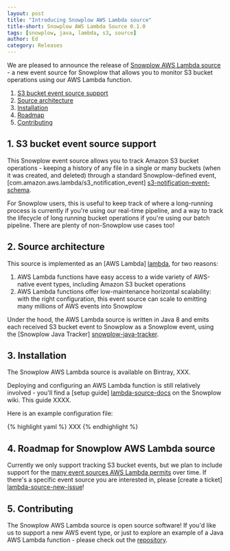 ```yaml
---
layout: post
title: "Introducing Snowplow AWS Lambda source"
title-short: Snowplow AWS Lambda Source 0.1.0
tags: [snowplow, java, lambda, s3, source]
author: Ed
category: Releases
---
```


We are pleased to announce the release of [Snowplow AWS Lambda source][lambda-source-repo] - a new event source for Snowplow that allows you to
monitor S3 bucket operations using our AWS Lambda function.  

1. [S3 bucket event source support](/blog/2016/05/13/introducing-snowplow-aws-lambda-source#s3-bucket-source)
2. [Source architecture](/blog/2016/05/13/introducing-snowplow-aws-lambda-source#architecture)
3. [Installation](/blog/2016/05/13/introducing-snowplow-aws-lambda-source#install)
4. [Roadmap](/blog/2016/05/13/introducing-snowplow-aws-lambda-source#roadmap)
5. [Contributing](/blog/2016/05/13/introducing-snowplow-aws-lambda-source#contributing)

<!--more-->

<h2 id="s3-bucket-source">1. S3 bucket event source support</h2>

This Snowplow event source allows you to track Amazon S3 bucket operations - keeping a history of any file in a single or many buckets (when it was created, and deleted) through a standard Snowplow-defined event, [com.amazon.aws.lambda/s3_notification_event] [s3-notification-event-schema].

For Snowplow users, this is useful to keep track of where a long-running process is currently if you're using our real-time pipeline, and a way to track the lifecycle of long running bucket operations if you're using our batch pipeline. There are plenty of non-Snowplow use cases too!

<h2 id="architecture">2. Source architecture</h2>

This source is implemented as an [AWS Lambda] [lambda], for two reasons:

1. AWS Lambda functions have easy access to a wide variety of AWS-native event types, including Amazon S3 bucket operations
2. AWS Lambda functions offer low-maintenance horizontal scalability: with the right configuration, this event source can scale to emitting many millions of AWS events into Snowplow

Under the hood, the AWS Lambda source is written in Java 8 and emits each received S3 bucket event to Snowplow as a Snowplow event, using the [Snowplow Java Tracker] [snowplow-java-tracker].

<h2 id="install">3. Installation</h2>

The Snowplow AWS Lambda source is available on Bintray, XXX.

Deploying and configuring an AWS Lambda function is still relatively involved - you'll find a [setup guide] [lambda-source-docs] on the Snowplow wiki. This guide XXXX.

Here is an example configuration file:

{% highlight yaml %}
XXX
{% endhighlight %}

<h2 id="roadmap">4. Roadmap for Snowplow AWS Lambda source</h2>

Currently we only support tracking S3 bucket events, but we plan to include support for the [many event sources AWS Lambda permits][lambda-event-sources] over time. If there's a specific event source you are interested in, please [create a ticket] [lambda-source-new-issue]!

<h2 id="contributing">5. Contributing</h2>

The Snowplow AWS Lambda source is open source software! If you'd like us to support a new AWS event type, or just to explore an example of a Java AWS
Lambda function - please check out the [repository][lambda-source-repo].

[lambda]: http://docs.aws.amazon.com/lambda/latest/dg/welcome.html
[lambda-event-sources]: http://docs.aws.amazon.com/lambda/latest/dg/intro-core-components.html#intro-core-components-event-sources

[lambda-source-repo]: https://github.com/snowplow/snowplow-aws-lambda-source
[lambda-source-new-issue]: https://github.com/snowplow/snowplow-aws-lambda-source/issues/new
[lambda-source-docs]: https://github.com/snowplow/snowplow/wiki/AWS-Lambda-setup

[s3-notification-event-schema]: http://iglucentral.com/schemas/com.amazon.aws.lambda/s3_notification_event/jsonschema/1-0-0

[snowplow-java-tracker]: https://github.com/snowplow/snowplow-java-tracker

